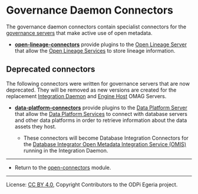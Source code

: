 <!-- SPDX-License-Identifier: CC-BY-4.0 -->
<!-- Copyright Contributors to the ODPi Egeria project. -->

  
# Governance Daemon Connectors

The governance daemon connectors contain specialist connectors for the [governance
servers](../../../governance-servers) that make active use of open metadata.

* **[open-lineage-connectors](open-lineage-connectors)** provide plugins to the
[Open Lineage Server](../../../admin-services/docs/concepts/open-lineage-server.md)
that allow the [Open Lineage Services](../../../governance-servers/open-lineage-services)
to store lineage information.

## Deprecated connectors

The following connectors were written for governance servers that are now deprecated.
They will be removed as new versions are created for the
replacement [Integration Daemon](../../../admin-services/docs/concepts/integration-daemon.md)
and [Engine Host](../../../admin-services/docs/concepts/engine-host.md) OMAG Servers.

* **[data-platform-connectors](data-platform-connectors)** provide plugins to the
[Data Platform Server](../../../admin-services/docs/concepts/data-platform-server.md)
that allow the [Data Platform Services](../../../governance-servers/data-platform-services)
to connect with database servers and other data platforms in order to retrieve
information about the data assets they host.

   * These connectors will become Database Integration Connectors for the 
    [Database Integrator Open Metadata Integration Service (OMIS)](../../../integration-services/database-integrator)
    running in the Integration Daemon.
   

----
* Return to the [open-connectors](..) module.

----
License: [CC BY 4.0](https://creativecommons.org/licenses/by/4.0/),
Copyright Contributors to the ODPi Egeria project.
